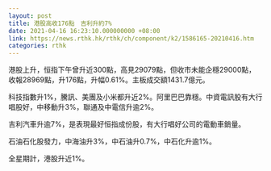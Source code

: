 ```yaml
---
layout: post
title: 港股高收176點　吉利升約7%
date: 2021-04-16 16:23:10.000000000 +08:00
link: https://news.rthk.hk/rthk/ch/component/k2/1586165-20210416.htm
categories: rthk
---
```


港股上升，恒指下午曾升近300點，高見29079點，但收市未能企穩29000點，收報28969點，升176點，升幅0.61%。主板成交額1431.7億元。

科技指數升1%，騰訊、美團及小米都升近2%。阿里巴巴靠穩。中資電訊股有大行唱股好，中移動升3%，聯通及中電信升逾2%。

吉利汽車升逾7%，是表現最好恒指成份股，有大行唱好公司的電動車銷量。

石油石化股發力，中海油升3%，中石油升0.7%，中石化升逾1%。

全星期計，港股升近1%。
